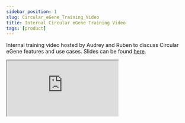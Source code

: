 ```yaml
---
sidebar_position: 1
slug: Circular_eGene_Training_Video
title: Internal Circular eGene Training Video
tags: [product]
---
```

Internal training video hosted by Audrey and Ruben to discuss Circular eGene features and use cases. Slides can be found [here](https://docs.google.com/presentation/d/1w1vAF-rb51rrXXlIagld2A2h9vSQfXaeYsNklQGUODs/edit?slide=id.g2dcd6e8eeae_1_0#slide=id.g2dcd6e8eeae_1_0).

<iframe
  src="https://drive.google.com/file/d/1Yled0owfKuHKshZzNgT61wIjLZa2-rpk/view"
  width={640}
  height={480}
  allow="autoplay"
/>

